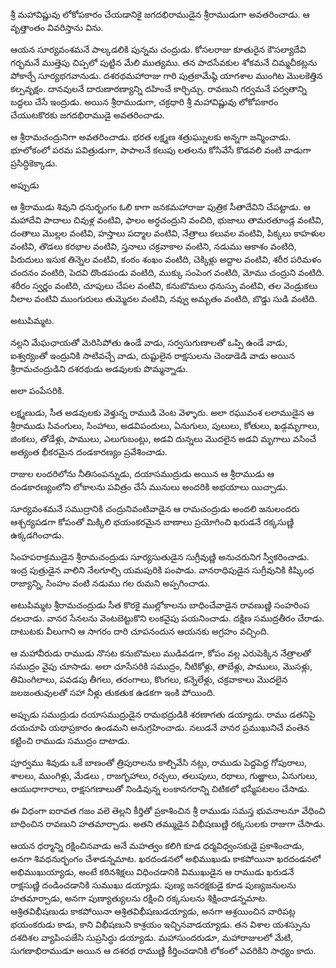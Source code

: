 ﻿శ్రీ మహావిష్ణువు లోకోపకారం చేయడానికై జగదభిరాముడైన శ్రీరాముడుగా అవతరించాడు. ఆ వృత్తాంతం వివరిస్తాను విను. 

ఆయన సూర్యవంశమనే పాల్కడలికి పున్నమ చంద్రుడు. కోసలరాజు కూతురైన కౌసల్యాదేవి గర్భమనే ముత్తెపు చిప్పలో పుట్టిన మేలి ముత్యము. తన పాదసేవకుల శోకమనే చిమ్మచీకట్లను పోకార్చే సూర్యభగవానుడు. దశరథమహారాజు గారి పుత్రకామేష్ఠి యాగశాల ముంగిట మొలకెత్తిన కల్పవృక్షం. దానవులనే దారుణారణ్యాన్ని దహించే కార్చిచ్చు. రావణుని గర్వమనే పర్వతాన్ని బద్దలు చేసే ఇంద్రుడు. అయిన శ్రీరాముడుగా, చక్రధారి శ్రీ మహావిష్ణువు లోకోపకారం చేయుటకొరకు జగదభిరాముడై అవతరించాడు. 

ఆ శ్రీరామచంద్రునిగా అవతరించాడు. భరత లక్ష్మణ శత్రుఘ్నులకు అన్నగా జన్మించాడు. భూలోకంలో పరమ పవిత్రుడుగా, పాపాలనే కలుపు లతలను కోసివేసే కొడవలి వంటి వాడుగా ప్రసిద్ధికెక్కాడు. 

అప్పుడు 

ఆ శ్రీరాముడు శివుని ధనుర్భంగం ఓలి కాగా జనకమహారాజు పుత్రిక సీతాదేవిని చేపట్టాడు. ఆ మహాదేవి పాదాలు చివుళ్ల వంటివి, ఫాలం అర్ధచంద్రుని వంచిది, భుజాలు తామరతూండ్ల వంటివి, దంతాలు మొల్లల వంటివి, హస్తాలు పద్మాల వంటివి, నేత్రాలు కలువల వంటివి, పిక్కలు కాహళుల వంటివి, తొడలు కరభాల వంటివి, స్తనాలు చక్రవాకాల వంటిని, నడుము ఆకాశం వంటిది, పిరుదులు ఇసుక తిన్నెల వంటివి, కంఠం శంఖం వంటిది, చెక్కిళ్లు అద్దాల వంటివి, శరీర పరిమళం చందనం వంటిది, పెదవి దొండపండు వంటిది, ముక్కు సంపెంగ వంటిది, మోము చంద్రుని వంటిది. శరీరం స్వర్ణం వంటిది, చూపులు చేపల వంటివి, కనుబొమలు ధనుస్సు వంటివి, తల వెండ్రుకలు నీలాల వంటివి ముంగురులు తుమ్మెదల వంటివి, నవ్వు అమృతం వంటిది, బొడ్డు సుడి వంటిది. 

అటుపిమ్మట. 

నల్లని మేఘఛాయతో మెరిసిపోతు ఉండే వాడు, సర్వసుగుణాలతో ఒప్పి ఉండే వాడు, ఐశ్వర్యంతో ఇంద్రునికి సాటివచ్చే వాడు, దుష్టులైన రాక్షసులను చెండాడెడి వాడు అయిన శ్రీరామచంద్రుడిని దశరథుడు అడవులకు పొమ్మన్నాడు. 

అలా పంపేసరికి. 

లక్ష్మణుడు, సీత అడవులకు వెళ్తున్న రాముడి వెంట వెళ్ళారు. అలా రఘువంశ లలాముడైన ఆ శ్రీరాముడు సివంగులు, సింహాలు, అడవిపందులు, ఏనుగులు, పులులు, కోతులు, ఖడ్గమృగాలు, జింకలు, తోడేళ్లు, పాములు, ఎలుగుబంట్లు, అడవి దున్నలు మొదలైన అడవి మృగాలు వసించే అత్యంత భీకరమైన దండకారణ్యం ప్రవేశించాడు. 

రాజుల లందరిలోను నీతిసంపన్నుడు, దయాసముద్రుడు అయిన ఆ శ్రీరాముడు ఆ దండకారణ్యంలోని లోకాలను పవిత్రం చేసే మునులు అందరికి అభయాలు యిచ్చాడు. 

సూర్యవంశమనే సముద్రానికి చంద్రునివంటివాడైన ఆ రామచంద్రుడు అందలి జనులందరు ఆశ్చర్యపడగా కోపంతో మిక్కిలి భయంకరమైన బాణాలు ప్రయోగించి ఖరుడనే రక్కసుణ్ణి ఉక్కడగించాడు. 

సింహపరాక్రముడైన శ్రీరామచంద్రుడు సూర్యసుతుడైన సుగ్రీవుణ్ణి అనుచరునిగ స్వీకరించాడు. ఇంద్ర పుత్రుడైన వాలిని నేలగూల్చి యమపురికి పంపాడు. వానరాధిపుడైన సుగ్రీవునికి కిష్కింధ రాజ్యాన్ని, సింహం వంటి నడుము గల రుమని అప్పగించాడు. 

అటుపిమ్మట శ్రీరామచంద్రుడు సీత కొరకై ముల్లోకాలను బాధించేవాడైన రావణుణ్ణి సంహరింప దలచాడు. వానర సేనలను వెంటబెట్టుకొని లంకవైపు పయనించాడు. దక్షిణ సముద్రతీరం చేరాడు. దాటుటకు వీలుగాని ఆ సాగరం దారి చూపనందున ఆయనకు అగ్రహం వచ్చింది. 

ఆ మహావీరుడు రాముడు నొసట కనుబొమలు ముడివడగా, కోపం వల్ల ఎరుపెక్కిన నేత్రాలతో సముద్రం వైపు చూసాడు. అలా చూసేసరికి సముద్రం, నీటికోళ్లు, తాబేళ్లు, పాములు, మొసళ్లు, తిమింగిలాలు, పవడపు తీగలు, తరంగాలు, కొంగలు, కన్నెలేళ్లు, చక్రవాకాలు మొదలైన జలజంతువులతో సహా నీళ్లు తుకతుక ఉడకగా ఇంకి పోయింది. 

అప్పుడు సముద్రుడు దయాసముద్రుడైన రామభద్రుడికి శరణాగతు డయ్యాడు. రాము డతనిపై దయచూపి యథాప్రకారం ఉండమని అనుగ్రహించాడు. నలుడనే వానర ప్రముఖునిచే వంతెన కట్టించి రాముడు సముద్రం దాటాడు. 

పూర్వము శివుడు ఒకే బాణంతో త్రిపురాలను కాల్చివేసి నట్లు, రాముడు పెద్దపెద్ద గోపురాలు, శాలలు, ముంగిళ్లు, మేడలు , రాజగృహాలు, రచ్చలు, తలుపులు, రథాలు, గుఱ్ఱాలు, ఏనుగులు, ఆయుధాగారాలు, రాక్షసగణాలుతో నిండివున్న లంకానగరాన్ని చిటికలో భస్మీపటలం చేసాడు. 

ఈ విధంగా ఐరావత గజం వలె తెల్లని కీర్తితో ప్రకాశించిన శ్రీ రాముడు సమస్త భువనాలనూ వేధించి బాధించిన రావణుని హతమార్చాడు. అతని తమ్ముడైన విభీషణుణ్ణి రక్కసులకు రాజుగా చేసాడు. 

ఆయన ధర్మాన్ని రక్షించినవాడు అనే మహత్వం కలిగి కూడ ధర్మవిధ్వంసకుడై ప్రకాశించాడు, అనగా శివధనుర్భంగం చేశాడన్నమాట. ఖరదండనలో అభిముఖుడు కాకపోయినా ఖరదండనలో అభిముఖుయ్యాడు, అంటే కఠినశిక్షలు విధించడానికి విముఖుడైన ఆ రాముడు ఖరుడనే రాక్షసుణ్ణి దండించడానికి సుముఖు డయ్యాడు. పుణ్య జనరక్షకుడై కూడ పుణ్యజనులను హతమార్చాడు, అనగా పుణ్యాత్యులను రక్షించి రక్కసులను శిక్షించాడన్నమాట. ఆశ్రితవిభీషణుడు కాకపోయినా ఆశ్రితవిభీషణుడయ్యాడు, అనగా ఆశ్రయించిన వారిపట్ల భయంకరుడు కాడు, కాని విభీషణుని కాశ్రయం ఇచ్చినవాడయ్యాడు. తన విశాల యశస్సును దశదిశల వ్యాపింపజేసి సుప్రసిద్ధు డయ్యాడు. మహాసుందరుడూ, మహారాజులలో మేటి, సుగణాభిరాముడూ అయిన ఆ దశరథ రాముణ్ణి కీర్తించడానికి లోకంలో ఎవరికిని సాధ్యం కాదు. 

